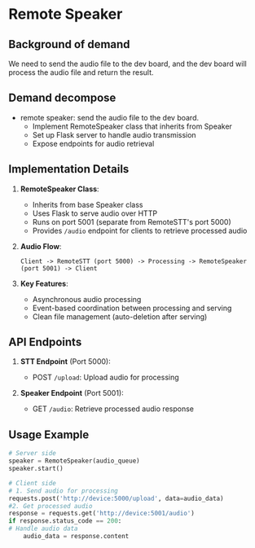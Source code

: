 # Remote Speaker

## Background of demand
We need to send the audio file to the dev board, and the dev board will process the audio file and return the result.

## Demand decompose
- remote speaker: send the audio file to the dev board.
  - Implement RemoteSpeaker class that inherits from Speaker
  - Set up Flask server to handle audio transmission
  - Expose endpoints for audio retrieval

## Implementation Details
1. **RemoteSpeaker Class**:
   - Inherits from base Speaker class
   - Uses Flask to serve audio over HTTP
   - Runs on port 5001 (separate from RemoteSTT's port 5000)
   - Provides `/audio` endpoint for clients to retrieve processed audio

2. **Audio Flow**:
   ```
   Client -> RemoteSTT (port 5000) -> Processing -> RemoteSpeaker (port 5001) -> Client
   ```

3. **Key Features**:
   - Asynchronous audio processing
   - Event-based coordination between processing and serving
   - Clean file management (auto-deletion after serving)

## API Endpoints
1. **STT Endpoint** (Port 5000):
   - POST `/upload`: Upload audio for processing
   
2. **Speaker Endpoint** (Port 5001):
   - GET `/audio`: Retrieve processed audio response

## Usage Example
```python
# Server side
speaker = RemoteSpeaker(audio_queue)
speaker.start()

# Client side
# 1. Send audio for processing
requests.post('http://device:5000/upload', data=audio_data)
#2. Get processed audio
response = requests.get('http://device:5001/audio')
if response.status_code == 200:
# Handle audio data
    audio_data = response.content
```